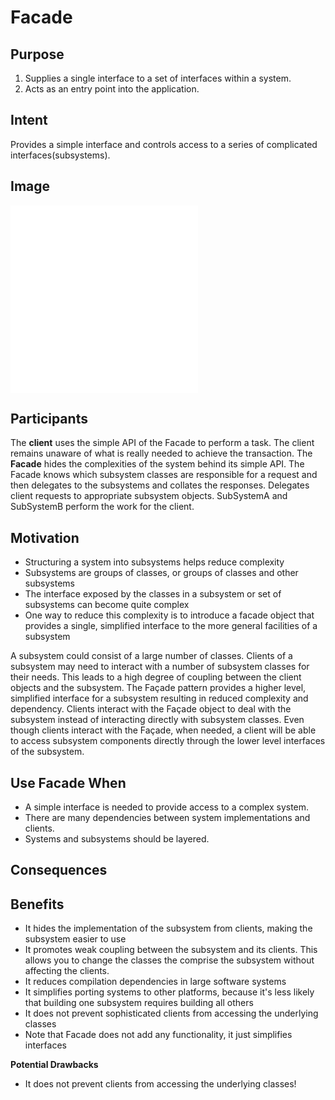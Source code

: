 # Facade #

## Purpose ##

1. Supplies a single interface to a set of interfaces within a system.
2. Acts as an entry point into the application.

## Intent ##

Provides a simple interface and controls access to a series of complicated interfaces(subsystems).

## Image ##

![alt text](./Images/Facade-1.md "Facade")
![alt text](./Images/Facade-2.md "Facade")

## Participants ##

The **client** uses the simple API of the Facade to perform a task. The client remains unaware of what is really needed to achieve the transaction.
The **Facade** hides the complexities of the system behind its simple API. The Facade knows which subsystem classes are responsible for a request and then delegates to the subsystems and collates the responses.
	Delegates client requests to appropriate subsystem objects.
SubSystemA and SubSystemB perform the work for the client.

## Motivation ##

+ Structuring a system into subsystems helps reduce complexity
+ Subsystems are groups of classes, or groups of classes and other subsystems
+ The interface exposed by the classes in a subsystem or set of subsystems can become quite complex
+ One way to reduce this complexity is to introduce a facade object that provides a single, simplified interface to the more general facilities of a subsystem

A subsystem could consist of a large number of classes. Clients of a subsystem may need to interact with a number of subsystem classes for their needs. This leads to a high degree of coupling between the client objects and the subsystem. The Façade pattern provides a higher level, simplified interface for a subsystem resulting in reduced complexity and dependency. Clients interact with the Façade object to deal with the subsystem instead of interacting directly with subsystem classes. Even though clients interact with the Façade, when needed, a client will be able to access subsystem components directly through the lower level interfaces of the subsystem.

## Use Facade When ##

+ A simple interface is needed to provide access to a complex system.
+ There are many dependencies between system implementations and clients.
+ Systems and subsystems should be layered.

## Consequences ##

## Benefits ##
+ It hides the implementation of the subsystem from clients, making the subsystem easier to use
+ It promotes weak coupling between the subsystem and its clients. This allows you to change the classes the comprise the subsystem without affecting the clients.
+ It reduces compilation dependencies in large software systems
+ It simplifies porting systems to other platforms, because it's less likely that building one subsystem requires building all others
+ It does not prevent sophisticated clients from accessing the underlying classes
+ Note that Facade does not add any functionality, it just simplifies interfaces

**Potential Drawbacks**
+ It does not prevent clients from accessing the underlying classes!
